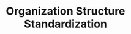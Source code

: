 ---
# src/content/portfolio/organization-structure-standardization.md
title: "Organization Structure Standardization"
description: "A strategic initiative to unify organization structure across all business applications and processes, improving data consistency and operational efficiency"
keywords: "Organization Structure, Business Process, Standardization, Stakeholder Management, Data Unification, Systems Integration, Project Management, Anthony Trivisano"
client: "Siskinds LLP"
timeline: "2019-2022"
role: "Senior Programmer Analyst"
technologies: ["Business Process Design", "Data Management", "Stakeholder Communication", "Project Management", "Systems Integration"]
category: "Business Process Improvement"
summary: "Led a cross-functional initiative to standardize organizational structure across all business applications and processes, driving data consistency, enabling accurate reporting, and improving operational efficiency across the enterprise."
featuredImage: "/images/portfolio/org-structure-standardization.jpg"

# Challenge section
challengeIntroduction: "The organization faced significant challenges due to inconsistent organizational structure representations across various business applications, leading to data discrepancies, reporting inaccuracies, and process inefficiencies."
challenges: [
  "Inconsistent organizational hierarchies and naming conventions across multiple business applications",
  "Difficulty in generating accurate cross-system reports due to structural data inconsistencies",
  "Inefficient processes requiring manual reconciliation of organizational data between systems",
  "Lack of clear data ownership and governance for organizational structure information",
  "Resistance to change from multiple departments with established processes",
  "Complex stakeholder landscape with competing priorities and requirements"
]

# Solution section
solutionIntroduction: "I championed and led a comprehensive initiative to standardize organizational structure across all business applications and processes, establishing a unified approach that improved data consistency and operational efficiency."
solution: [
  {
    title: "Current State Analysis",
    description: "Conducted a thorough assessment of organizational structure implementation across all business applications. Identified inconsistencies, documented varying approaches, and created a comprehensive map of how organizational data was being used across the enterprise."
  },
  {
    title: "Standardization Framework",
    description: "Developed a unified organizational structure framework that could meet the needs of all business applications while maintaining data integrity. Defined standard field definitions, hierarchical relationships, and naming conventions that would be applied consistently."
  },
  {
    title: "Stakeholder Alignment",
    description: "Facilitated communications between stakeholders from multiple business applications to build consensus on the standardized approach. Conducted workshops to address concerns, demonstrate benefits, and secure buy-in for the initiative from all affected departments."
  },
  {
    title: "Implementation Strategy",
    description: "Created a phased implementation plan that minimized business disruption while systematically updating each system to the new standardized structure. Developed a comprehensive testing strategy to validate consistency across applications throughout the implementation."
  }
]

# Development Process
process: [
  {
    title: "Discovery & Assessment",
    description: "Spent eight weeks thoroughly documenting the current state of organizational structure implementation across all business applications. Interviewed key stakeholders, analyzed data models, and identified critical interdependencies between systems."
  },
  {
    title: "Framework Design",
    description: "Collaborated with representatives from each business application to design a standardized framework that could accommodate all legitimate use cases while eliminating unnecessary variations. Created detailed specifications for field mappings, data transformations, and validation rules."
  },
  {
    title: "Stakeholder Engagement",
    description: "Conducted a series of stakeholder workshops to demonstrate the proposed standardization approach, address concerns, and refine the implementation strategy. Established a governance committee with representatives from key departments to oversee the initiative."
  },
  {
    title: "Technical Planning",
    description: "Identified necessary fields within each business application to unify required data. Developed detailed technical implementation plans for each system, including data migration scripts, API modifications, and configuration changes needed to adopt the standardized structure."
  },
  {
    title: "Testing & Validation",
    description: "Created a comprehensive testing plan to validate consistency across applications. Established data quality metrics to measure improvement and developed automated validation scripts to verify organizational data integrity across systems."
  },
  {
    title: "Phased Implementation",
    description: "Executed the implementation in phases, starting with less critical systems to refine the approach before tackling core business applications. Maintained detailed tracking of progress, issues, and resolutions throughout the implementation."
  }
]

# Results metrics
metrics: [
  {
    value: "100%",
    label: "Consistency achieved across business applications"
  },
  {
    value: "75%",
    label: "Reduction in data reconciliation efforts"
  },
  {
    value: "60%",
    label: "Improvement in reporting accuracy"
  }
]

# Technical highlights
technical: [
  {
    title: "Unified Data Model",
    description: "Designed a comprehensive organizational data model that served as the single source of truth for all applications. This model captured the full organizational hierarchy, reporting relationships, and business attributes needed across the enterprise."
  },
  {
    title: "Cross-System Validation",
    description: "Developed automated validation processes that regularly verified organizational structure consistency across all integrated systems. These checks flagged any deviations for immediate correction, ensuring ongoing data integrity."
  },
  {
    title: "Change Management Process",
    description: "Established a formal change management process for organizational structure updates that ensured all systems were updated consistently. This included request workflows, approval mechanisms, and synchronized implementation procedures."
  },
  {
    title: "Integration Architecture",
    description: "Created a hub-and-spoke integration architecture that propagated organizational structure changes from a master system to all connected applications. This design eliminated the need for manual updates in multiple systems while maintaining data consistency."
  }
]
---